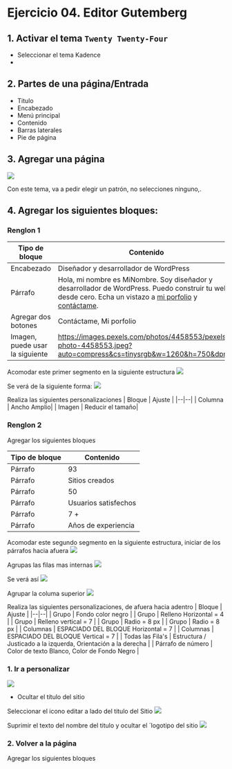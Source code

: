 # Ejercicio 04. Editor Gutemberg

## 1. Activar el tema `Twenty Twenty-Four`
- Seleccionar el tema Kadence
- 
## 2. Partes de una página/Entrada
- Titulo
- Encabezado
- Menú principal
- Contenido
- Barras laterales
- Pie de página

## 3. Agregar una página 

![](https://i.imgur.com/MfRZ27f.png)

Con este tema, va a pedir elegir un patrón, no selecciones ninguno,.
## 4. Agregar los siguientes bloques:
### Renglon 1

|Tipo de bloque| Contenido |
|--|--|
|Encabezado | Diseñador y desarrollador de WordPress|
|Párrafo | Hola, mi nombre es MiNombre. Soy diseñador y desarrollador de WordPress. Puedo construir tu web desde cero. Echa un vistazo a [mi porfolio](#portfolio) y [contáctame](#contact).|
| Agregar dos botones | Contáctame, Mi porfolio|
| Imagen, puede usar la siguiente | https://images.pexels.com/photos/4458553/pexels-photo-4458553.jpeg?auto=compress&cs=tinysrgb&w=1260&h=750&dpr=1 |

Acomodar este primer segmento en la siguiente estructura
![](https://i.imgur.com/5qklHIO.png)

Se verá de la siguiente forma:
![](https://i.imgur.com/RYoKXOo.png)

Realiza las siguientes personalizaciones
| Bloque |  Ajuste |
|--|--|
| Columna | Ancho Amplio|
| Imagen | Reducir el tamaño|


### Renglon 2
Agregar los siguientes bloques

|Tipo de bloque| Contenido |
|--|--|
| Párrafo | 93 |
| Párrafo | Sitios creados |
| Párrafo | 50 |
| Párrafo | Usuarios satisfechos |
| Párrafo | 7 + | 
| Párrafo | Años de experiencia |
Acomodar este segundo segmento en la siguiente estructura, iniciar de los párrafos hacia afuera
![](https://i.imgur.com/PUrmIHL.png)

Agrupas las filas mas internas
![](https://i.imgur.com/JZ2yI2h.png)

Se verá así
![](https://i.imgur.com/znVfAYP.png)

Agrupar la columa superior
![](https://i.imgur.com/EET3LG0.png)

Realiza las siguientes personalizaciones, de afuera hacia adentro
| Bloque |  Ajuste |
|--|--|
| Grupo | Fondo color negro |
| Grupo | Relleno Horizontal = 4 |
| Grupo | Relleno vertical = 7 |
| Grupo | Radio = 8 px |
| Grupo | Radio = 8 px |
| Columnas | ESPACIADO DEL BLOQUE Horizontal = 7 |
| Columnas | ESPACIADO DEL BLOQUE Vertical = 7 |
| Todas las Fila's | Estructura / Justicado a la izquerda, Orientación a la derecha |
| Párrafo de número | Color de texto Blanco, Color de Fondo Negro |







### 1. Ir  a personalizar
![](https://i.imgur.com/9G9aRGA.png)

- Ocultar el título del sitio

Seleccionar el icono editar a lado del titulo del Sitio
![](https://i.imgur.com/C4Hr6VF.png)

Suprimir el texto del nombre del titulo y ocultar el ´logotipo del sitio
![](https://i.imgur.com/cl2Qx3Q.png)

### 2. Volver a la página 

Agregar los siguientes bloques


<!--stackedit_data:
eyJoaXN0b3J5IjpbNzkyNDYyMjM4LDY5ODAzNDYyMiwtNDAyMT
k4NDI3LDE1OTExNzAyNzgsLTIwODg3ODM3NzEsMTk0NjE2ODIz
Myw1MDEwNjI5NF19
-->